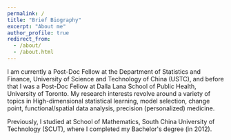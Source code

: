 ```yaml
---
permalink: /
title: "Brief Biography"
excerpt: "About me"
author_profile: true
redirect_from: 
  - /about/
  - /about.html
---
```


I am currently a Post-Doc Fellow at the Department of Statistics and Finance, University of Science and Technology of China (USTC), and before that I was a Post-Doc Fellow at Dalla Lana School of Public Health, University of Toronto. My research interests revolve around a variety of topics in High-dimensional statistical learning, model selection, change point, functional/spatial data analysis, precision (personalized) medicine.

Previously, I studied at School of Mathematics, South China University of Technology (SCUT), where I completed my Bachelor's degree (in 2012). 

